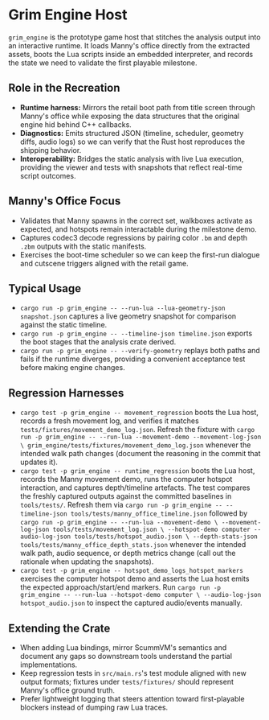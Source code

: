 # Grim Engine Host

`grim_engine` is the prototype game host that stitches the analysis output into
an interactive runtime. It loads Manny's office directly from the extracted
assets, boots the Lua scripts inside an embedded interpreter, and records the
state we need to validate the first playable milestone.

## Role in the Recreation
- **Runtime harness:** Mirrors the retail boot path from title screen through
  Manny's office while exposing the data structures that the original engine
  hid behind C++ callbacks.
- **Diagnostics:** Emits structured JSON (timeline, scheduler, geometry diffs,
  audio logs) so we can verify that the Rust host reproduces the shipping
  behavior.
- **Interoperability:** Bridges the static analysis with live Lua execution,
  providing the viewer and tests with snapshots that reflect real-time script
  outcomes.

## Manny's Office Focus
- Validates that Manny spawns in the correct set, walkboxes activate as
  expected, and hotspots remain interactable during the milestone demo.
- Captures codec3 decode regressions by pairing color `.bm` and depth `.zbm`
  outputs with the static manifests.
- Exercises the boot-time scheduler so we can keep the first-run dialogue and
  cutscene triggers aligned with the retail game.

## Typical Usage
- `cargo run -p grim_engine -- --run-lua --lua-geometry-json snapshot.json`
  captures a live geometry snapshot for comparison against the static timeline.
- `cargo run -p grim_engine -- --timeline-json timeline.json` exports the boot
  stages that the analysis crate derived.
- `cargo run -p grim_engine -- --verify-geometry` replays both paths and fails
  if the runtime diverges, providing a convenient acceptance test before making
  engine changes.

## Regression Harnesses
- `cargo test -p grim_engine -- movement_regression` boots the Lua host,
  records a fresh movement log, and verifies it matches
  `tests/fixtures/movement_demo_log.json`. Refresh the fixture with
  `cargo run -p grim_engine -- --run-lua --movement-demo --movement-log-json \
  grim_engine/tests/fixtures/movement_demo_log.json` whenever the intended walk
  path changes (document the reasoning in the commit that updates it).
- `cargo test -p grim_engine -- runtime_regression` boots the Lua host, records
  the Manny movement demo, runs the computer hotspot interaction, and captures
  depth/timeline artefacts. The test compares the freshly captured outputs
  against the committed baselines in `tools/tests/`. Refresh them via
  `cargo run -p grim_engine -- --timeline-json tools/tests/manny_office_timeline.json`
  followed by
  `cargo run -p grim_engine -- --run-lua --movement-demo \
  --movement-log-json tools/tests/movement_log.json \
  --hotspot-demo computer --audio-log-json tools/tests/hotspot_audio.json \
  --depth-stats-json tools/tests/manny_office_depth_stats.json` whenever the
  intended walk path, audio sequence, or depth metrics change (call out the
  rationale when updating the snapshots).
- `cargo test -p grim_engine -- hotspot_demo_logs_hotspot_markers` exercises
  the computer hotspot demo and asserts the Lua host emits the expected
  approach/start/end markers. Run
  `cargo run -p grim_engine -- --run-lua --hotspot-demo computer \
  --audio-log-json hotspot_audio.json` to inspect the captured audio/events
  manually.

## Extending the Crate
- When adding Lua bindings, mirror ScummVM's semantics and document any gaps so
  downstream tools understand the partial implementations.
- Keep regression tests in `src/main.rs`'s test module aligned with new output
  formats; fixtures under `tests/fixtures/` should represent Manny's office
  ground truth.
- Prefer lightweight logging that steers attention toward first-playable
  blockers instead of dumping raw Lua traces.
